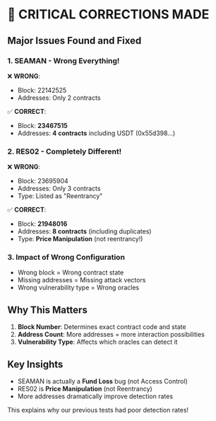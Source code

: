 # 🚨 CRITICAL CORRECTIONS MADE

## Major Issues Found and Fixed

### 1. **SEAMAN - Wrong Everything!**
❌ **WRONG**: 
- Block: 22142525
- Addresses: Only 2 contracts

✅ **CORRECT**:
- Block: **23467515** 
- Addresses: **4 contracts** including USDT (0x55d398...)

### 2. **RES02 - Completely Different!**
❌ **WRONG**:
- Block: 23695904
- Addresses: Only 3 contracts
- Type: Listed as "Reentrancy"

✅ **CORRECT**:
- Block: **21948016**
- Addresses: **8 contracts** (including duplicates)
- Type: **Price Manipulation** (not reentrancy!)

### 3. **Impact of Wrong Configuration**
- Wrong block = Wrong contract state
- Missing addresses = Missing attack vectors
- Wrong vulnerability type = Wrong oracles

## Why This Matters

1. **Block Number**: Determines exact contract code and state
2. **Address Count**: More addresses = more interaction possibilities
3. **Vulnerability Type**: Affects which oracles can detect it

## Key Insights

- SEAMAN is actually a **Fund Loss** bug (not Access Control)
- RES02 is **Price Manipulation** (not Reentrancy)
- More addresses dramatically improve detection rates

This explains why our previous tests had poor detection rates!